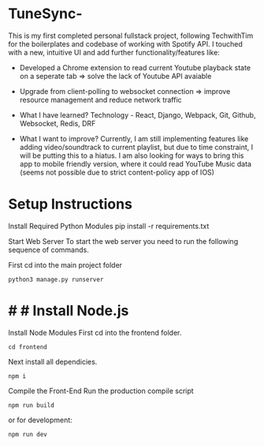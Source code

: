 # TuneSync-
This is my first completed personal fullstack project, following TechwithTim for the boilerplates and codebase of working with Spotify API. I touched with a new, intuitive UI and add further functionality/features like:

  - Developed a Chrome extension to read current Youtube playback state on a seperate tab => solve the lack of Youtube API avaiable
  - Upgrade from client-polling to websocket connection => improve resource management and reduce network traffic

- What I have learned?
Technology - React, Django, Webpack, Git, Github, Websocket, Redis, DRF

- What I want to improve?
Currently, I am still implementing features like adding video/soundtrack to current playlist, but due to time constraint, I will be putting this to a hiatus. I am also looking for ways to bring this app to mobile friendly version, where it could read YouTube Music data (seems not possible due to strict content-policy app of IOS)

# Setup Instructions
Install Required Python Modules
pip install -r requirements.txt

Start Web Server
To start the web server you need to run the following sequence of commands.

First cd into the main project folder 

```
python3 manage.py runserver
```

# # # Install Node.js
Install Node Modules
First cd into the frontend folder.

```
cd frontend
```

Next install all dependicies.
```
npm i
```
Compile the Front-End
Run the production compile script

```
npm run build
```
or for development:
```
npm run dev
```

